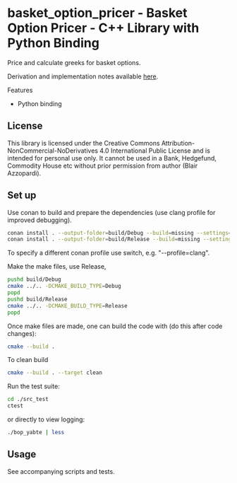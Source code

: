 # basket_option_pricer - Basket Option Pricer - C++ Library with Python Binding

Price and calculate greeks for basket options.

Derivation and implementation notes available [here](https://github.com/bsdz/docs/blob/8f78d8524d8a4ade4ba871627bb06698ba0cbc94/papers/Basket%20%26%20Asian%20Option%20Pricing.pdf).

Features

* Python binding

## License

This library is licensed under the Creative Commons Attribution-NonCommercial-NoDerivatives 4.0 International Public
License and is intended for personal use only. It cannot be used in a Bank, Hedgefund, Commodity House etc 
without prior permission from author (Blair Azzopardi).

## Set up

Use conan to build and prepare the dependencies (use clang profile for improved debugging).

```bash
conan install . --output-folder=build/Debug --build=missing --settings=build_type=Debug
conan install . --output-folder=build/Release --build=missing --settings=build_type=Release
```

To specify a different conan profile use switch, e.g. "--profile=clang".


Make the make files, use Release,

```bash
pushd build/Debug
cmake ../.. -DCMAKE_BUILD_TYPE=Debug
popd
pushd build/Release
cmake ../.. -DCMAKE_BUILD_TYPE=Release
popd
```

Once make files are made, one can build the code with (do this after code changes):

```bash
cmake --build . 
```

To clean build

```bash
cmake --build . --target clean
```


Run the test suite:

```bash
cd ./src_test
ctest
```

or directly to view logging:

```bash
./bop_yabte | less
```

## Usage

See accompanying scripts and tests.

